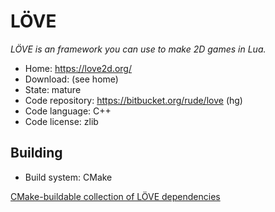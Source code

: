 # LÖVE

_LÖVE is an  framework you can use to make 2D games in Lua._

- Home: https://love2d.org/
- Download: (see home)
- State: mature
- Code repository: https://bitbucket.org/rude/love (hg)
- Code language: C++
- Code license: zlib

## Building

- Build system: CMake

[CMake-buildable collection of LÖVE dependencies](https://bitbucket.org/rude/megasource)

